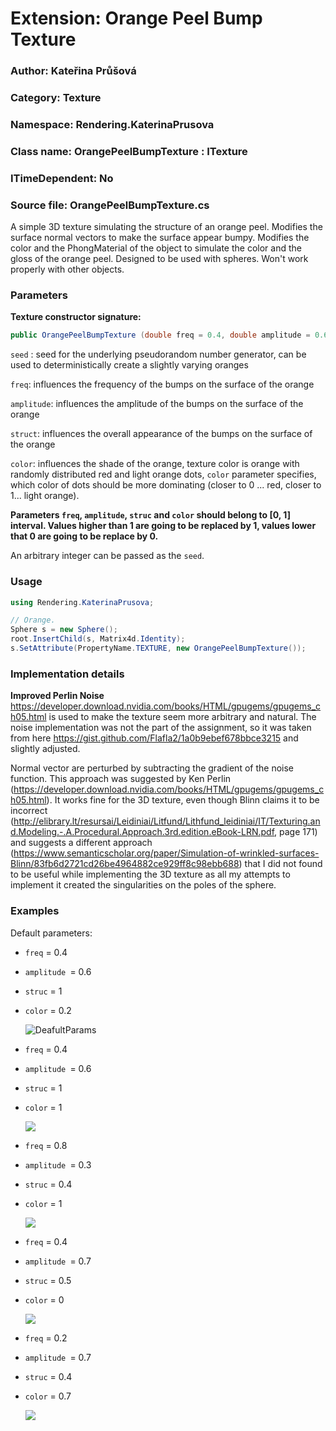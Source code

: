 # Extension: Orange Peel Bump Texture

### Author: Kateřina Průšová

### Category: Texture

### Namespace: Rendering.KaterinaPrusova

### Class name:  OrangePeelBumpTexture : ITexture

### ITimeDependent: No

### Source file: OrangePeelBumpTexture.cs

A simple 3D texture simulating the structure of an orange peel. Modifies the surface normal vectors to make the surface appear bumpy. Modifies the color and the PhongMaterial of the object to simulate the color and the gloss of the orange peel. Designed to be used with spheres. Won't work properly with other objects. 

### Parameters

**Texture constructor signature:**

```csharp
public OrangePeelBumpTexture (double freq = 0.4, double amplitude = 0.6, double struc = 1, double color = 0.2, int seed = 73)
```

`seed` : seed for the underlying pseudorandom number generator, can be used to deterministically create a slightly varying oranges

`freq`: influences the frequency of the bumps on the surface of the orange

`amplitude`: influences the amplitude of the bumps on the surface of the orange

`struct`: influences the overall appearance of the bumps on the surface of the orange

`color`: influences the shade of the orange, texture color is orange with randomly distributed red and light orange dots, `color` parameter specifies, which color of dots should be more dominating (closer to 0 ... red, closer to 1... light orange). 

**Parameters `freq`, `amplitude`, `struc` and `color` should belong to [0, 1] interval. Values higher than 1 are going to be replaced by 1, values lower that 0 are going to be replace by 0.**

An arbitrary integer can be passed  as the `seed`.

### Usage

```csharp
using Rendering.KaterinaPrusova;

// Orange.
Sphere s = new Sphere();
root.InsertChild(s, Matrix4d.Identity);
s.SetAttribute(PropertyName.TEXTURE, new OrangePeelBumpTexture());
```

### Implementation details

**Improved Perlin Noise** https://developer.download.nvidia.com/books/HTML/gpugems/gpugems_ch05.html is used to make the texture seem more arbitrary and natural. The noise implementation was not the part of the assignment, so it was taken from here  https://gist.github.com/Flafla2/1a0b9ebef678bbce3215 and slightly adjusted.

Normal vector are perturbed by subtracting the gradient of the noise function. This approach was suggested by Ken Perlin (https://developer.download.nvidia.com/books/HTML/gpugems/gpugems_ch05.html). It works fine for the 3D texture, even though Blinn claims it to be incorrect (http://elibrary.lt/resursai/Leidiniai/Litfund/Lithfund_leidiniai/IT/Texturing.and.Modeling.-.A.Procedural.Approach.3rd.edition.eBook-LRN.pdf, page 171) and suggests a different approach (https://www.semanticscholar.org/paper/Simulation-of-wrinkled-surfaces-Blinn/83fb6d2721cd26be4964882ce929ff8c98ebb688) that I did not found to be useful while implementing the 3D texture as all my attempts to implement it created the singularities on the poles of the sphere.

### Examples

Default parameters:

* `freq` = 0.4 

* `amplitude `= 0.6

* `struc` = 1

* `color` = 0.2

  ![DeafultParams](https://github.com/prusovak2/grcis/blob/master/newmodules/KaterinaPrusova-OrangePeel/Images/DefaultParams.png)

* `freq` = 0.4 

* `amplitude `= 0.6

* `struc` = 1

* `color` = 1

  ![](https://github.com/prusovak2/grcis/blob/master/newmodules/KaterinaPrusova-OrangePeel/Images/Defaul_col1.png)

* `freq` = 0.8

* `amplitude `= 0.3

* `struc` = 0.4

* `color` = 1

  ![](https://github.com/prusovak2/grcis/blob/master/newmodules/KaterinaPrusova-OrangePeel/Images/0.8_0.3_0.4_1.png)

* `freq` = 0.4

* `amplitude `= 0.7

* `struc` = 0.5

* `color` = 0

  ![](https://github.com/prusovak2/grcis/blob/master/newmodules/KaterinaPrusova-OrangePeel/Images/0.4_0.7_0.5.png)

* `freq` = 0.2

* `amplitude `= 0.7

* `struc` = 0.4

* `color` = 0.7

  ![](https://github.com/prusovak2/grcis/blob/master/newmodules/KaterinaPrusova-OrangePeel/Images/0.2_0.7_0.4_0.7.png)


